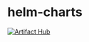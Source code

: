 # helm-charts

[![Artifact Hub](https://img.shields.io/endpoint?url=https://artifacthub.io/badge/repository/loeken)](https://artifacthub.io/packages/search?repo=loeken)